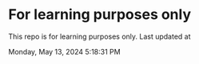 # For learning purposes only
This repo is for learning purposes only.
Last updated at

Monday, May 13, 2024 5:18:31 PM

